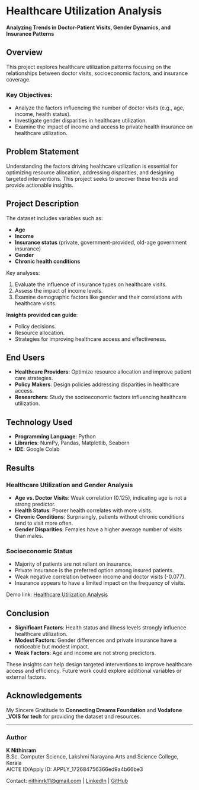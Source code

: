 # Healthcare Utilization Analysis

**Analyzing Trends in Doctor-Patient Visits, Gender Dynamics, and Insurance Patterns**

## Overview
This project explores healthcare utilization patterns focusing on the relationships between doctor visits, socioeconomic factors, and insurance coverage.

### Key Objectives:
- Analyze the factors influencing the number of doctor visits (e.g., age, income, health status).
- Investigate gender disparities in healthcare utilization.
- Examine the impact of income and access to private health insurance on healthcare utilization.

## Problem Statement
Understanding the factors driving healthcare utilization is essential for optimizing resource allocation, addressing disparities, and designing targeted interventions. This project seeks to uncover these trends and provide actionable insights.

## Project Description
The dataset includes variables such as:
- **Age**
- **Income**
- **Insurance status** (private, government-provided, old-age government insurance)
- **Gender**
- **Chronic health conditions**

Key analyses:
1. Evaluate the influence of insurance types on healthcare visits.
2. Assess the impact of income levels.
3. Examine demographic factors like gender and their correlations with healthcare visits.

**Insights provided can guide**:
- Policy decisions.
- Resource allocation.
- Strategies for improving healthcare access and effectiveness.

## End Users
- **Healthcare Providers**: Optimize resource allocation and improve patient care strategies.
- **Policy Makers**: Design policies addressing disparities in healthcare access.
- **Researchers**: Study the socioeconomic factors influencing healthcare utilization.

## Technology Used
- **Programming Language**: Python
- **Libraries**: NumPy, Pandas, Matplotlib, Seaborn
- **IDE**: Google Colab

## Results

### Healthcare Utilization and Gender Analysis

- **Age vs. Doctor Visits**: Weak correlation (0.125), indicating age is not a strong predictor.
- **Health Status**: Poorer health correlates with more visits.
- **Chronic Conditions**: Surprisingly, patients without chronic conditions tend to visit more often.
- **Gender Disparities**: Females have a higher average number of visits than males.


### Socioeconomic Status
- Majority of patients are not reliant on insurance.
- Private insurance is the preferred option among insured patients.
- Weak negative correlation between income and doctor visits (-0.077).
- Insurance appears to have a limited impact on the frequency of visits.

Demo link: [Healthcare Utilization Analysis](https://colab.research.google.com/drive/17aDnZe8y7o-B9jW7z3rnNApQLCwtEIu8?usp=sharing)

## Conclusion
- **Significant Factors**: Health status and illness levels strongly influence healthcare utilization.
- **Modest Factors**: Gender differences and private insurance have a noticeable but modest impact.
- **Weak Factors**: Age and income are not strong predictors.

These insights can help design targeted interventions to improve healthcare access and efficiency. Future work could explore additional variables or external factors.

## Acknowledgements
My Sincere Gratitude to **Connecting Dreams Foundation** and **Vodafone _VOIS for tech** for providing the dataset and resources.

---

### Author
**K Nithinram**  
B.Sc. Computer Science, Lakshmi Narayana Arts and Science College, Kerala  
AICTE ID/Apply ID: APPLY_172684756366ed9a4b66be3  

Contact: [nithinrk11@gmail.com](mailto:nithinrk11@gmail.com) | [LinkedIn](https://www.linkedin.com/in/k-nithinram-376b20231/) | [GitHub](https://github.com/nithinrk11)
